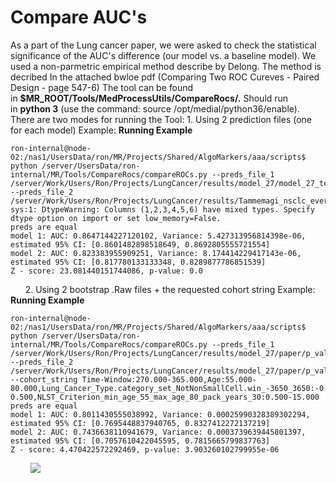 # Compare AUC's
As a part of the Lung cancer paper, we were asked to check the statistical significance of the AUC's difference (our model vs. a baseline model).
We used a non-parmetric empirical method describe by Delong. The method is decribed In the attached bwloe pdf (Comparing Two ROC Cureves - Paired Design - page 547-6)
The tool can be found in **$MR_ROOT/Tools/MedProcessUtils/CompareRocs/.**
Should run in **python 3** (use the command: source /opt/medial/python36/enable).
 
There are two modes for running the Tool:
1. 
Using 2 prediction files (one for each model)
Example:
**Running Example**
```
ron-internal@node-02:/nas1/UsersData/ron/MR/Projects/Shared/AlgoMarkers/aaa/scripts$ python /server/UsersData/ron-internal/MR/Tools/CompareRocs/compareROCs.py --preds_file_1 /server/Work/Users/Ron/Projects/LungCancer/results/model_27/model_27_test.preds --preds_file_2 /server/Work/Users/Ron/Projects/LungCancer/results/Tammemagi_nsclc_ever_smokers_smoking_intensity/Tammemagi_nsclc_ever_smokers_smoking_intensity_non_linear_test.preds
sys:1: DtypeWarning: Columns (1,2,3,4,5,6) have mixed types. Specify dtype option on import or set low_memory=False.
preds are equal
model 1: AUC: 0.8647144227120102, Variance: 5.427313956814398e-06, estimated 95% CI: [0.8601482898518649, 0.8692805555721554]
model 2: AUC: 0.823383955909251, Variance: 8.174414229417143e-06, estimated 95% CI: [0.817780133133348, 0.8289877786851539]
Z - score: 23.081440151744086, p-value: 0.0
```
 
 
 
2. 
Using 2 bootstrap .Raw files + the requested cohort string
Example:
**Running Example**
```
ron-internal@node-02:/nas1/UsersData/ron/MR/Projects/Shared/AlgoMarkers/aaa/scripts$ python /server/UsersData/ron-internal/MR/Tools/CompareRocs/compareROCs.py --preds_file_1 /server/Work/Users/Ron/Projects/LungCancer/results/model_27/paper/p_value_bs_out_1.Raw --preds_file_2 /server/Work/Users/Ron/Projects/LungCancer/results/model_27/paper/p_value_bs_out_2.Raw --cohort_string Time-Window:270.000-365.000,Age:55.000-80.000,Lung_Cancer_Type.category_set_NotNonSmallCell.win_-3650_3650:-0.500-0.500,NLST_Criterion_min_age_55_max_age_80_pack_years_30:0.500-15.000
preds are equal
model 1: AUC: 0.8011430555038992, Variance: 0.00025990328389302294, estimated 95% CI: [0.7695448837940765, 0.8327412272137219]
model 2: AUC: 0.7436638110941679, Variance: 0.0003739639445801397, estimated 95% CI: [0.7057610422045595, 0.7815665799837763]
Z - score: 4.470422572292469, p-value: 3.903260102799955e-06
```
 
 
 
 
[<img src="/rest/documentConversion/latest/conversion/thumbnail/11207109/1"/>](/download/attachments/11207107/Comparing_Two_ROC_Curves-Paired_Design.pdf?version=1&modificationDate=1571323749943&api=v2)
